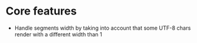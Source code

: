 # Core features

- Handle segments width
  by taking into account
  that some UTF-8 chars
  render with a different width than 1
